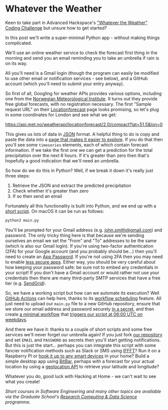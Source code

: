 # Whatever the Weather

Keen to take part in Advanced Hackspace's ["Whatever the Weather" Coding Challenge](https://mailchi.mp/48a7b9c1e543/hack-at-home-whatever-the-weather-coding-challenge) but unsure how to get started?

In this post we'll write a super-minimal Python app - without making things complicated.

We'll use an online weather service to check the forecast first thing in the morning and send you an email reminding you to take an umbrella if rain is on its way.

All you'll need is a Gmail login (though the program can easily be modified to use other email or notification services - see below), and a GitHub account (which you'll need to submit your entry anyway).

So first of all, Googling for weather APIs provides various options, including one from the [Norwegian Meteorological Institute](https://api.met.no/doc/). It turns out they provide free global forecasts, with no registration necessary. The first "Sample request URL" on their [Locationforecast](https://api.met.no/weatherapi/locationforecast/2.0/documentation) page looks promising, so let's plug in some coordinates for London and see what we get:

https://api.met.no/weatherapi/locationforecast/2.0/compact?lat=51.5&lon=0

This gives us lots of data in [JSON](https://developer.mozilla.org/en-US/docs/Learn/JavaScript/Objects/JSON) format. A helpful thing to do is copy and paste the data into a [page that makes it easier to explore](https://www.jsonformatter.io). If you do that then you'll see some `timeseries` elements, each of which contain forecast information. If we take the first one we can get a prediction for the total precipitation over the next 6 hours. If it's greater than zero then that's hopefully a good indication that we'll need an umbrella.

So how do we do this in Python? Well, if we break it down it's really just three steps:

1. Retrieve the JSON and extract the predicted precipitation
2. Check whether it's greater than zero
3. If so then send an email

Fortunately all this functionality is built into Python, and we end up with a [short script](https://github.com/ImperialCollegeLondon/whatever-the-weather/blob/main/main.py). On macOS it can be run as follows:

```sh
python3 main.py
```

You'll be prompted for your Gmail address (e.g. john.smith@gmail.com) and password. The only tricky thing here is that because we're sending ourselves an email we set the "From" and "To" addresses to be the same (which is also our Gmail login). If you're using two-factor authentication (2FA) for your Google account (and you probably should be...) then you'll need to create an [App Password](https://support.google.com/accounts/answer/185833?hl=en). If you're not using 2FA then you may need to enable [less secure apps](https://support.google.com/accounts/answer/6010255?hl=en). Either way, you should be very careful about how keeping your password safe: be sure not to embed any credentials in your script! If you don't have a Gmail account or would rather not use your credentials then there are many third-party SMTP services that have a free tier (e.g. [SendGrid](https://sendgrid.com/docs/for-developers/sending-email/integrating-with-the-smtp-api/)).

So, we have a working script but how can we automate its execution? Well [GitHub Actions](https://docs.github.com/en/actions) can help here, thanks to its [workflow scheduling](https://docs.github.com/en/actions/reference/events-that-trigger-workflows#schedule) feature. All just need to upload our `main.py` file to a new GitHub repository, ensure that we store our email address and password securely [in a secret](https://docs.github.com/en/actions/configuring-and-managing-workflows/creating-and-storing-encrypted-secrets), and then create [a minimal workflow](https://github.com/ImperialCollegeLondon/whatever-the-weather/blob/main/.github/workflows/main.yml) that [triggers our script at 06:00 UTC on weekdays](https://crontab.guru/#0_6_*_*_1-5).

And there we have it: thanks to a couple of short scripts and some free services we'll never forget our umbrella again! If you just fork [our repository](https://github.com/ImperialCollegeLondon/whatever-the-weather) and set `EMAIL` and `PASSWORD` as secrets then you'll start getting notifications. But this is just the start... perhaps you can integrate this script with some fancier notification methods such as Slack or SMS using [IFFFT](https://ifttt.com/)? Run it on a Raspberry PI or [hook it up to any smart devices](https://www.home-assistant.io/) in your home? Build a simple desktop app using [BitBar](https://getbitbar.com), perhaps with a forecast for your actual location by using a [geolocation API](http://ip-api.com/json/) to retrieve your latitude and longitude?

Whatever you do, good luck with Hacking at Home - we can't wait to see what you create!

_Short courses in Software Engineering and many other topics are available via the Graduate School's [Research Computing & Data Science](https://www.imperial.ac.uk/study/pg/graduate-school/students/doctoral/professional-development/research-computing-data-science/courses/) programme._
